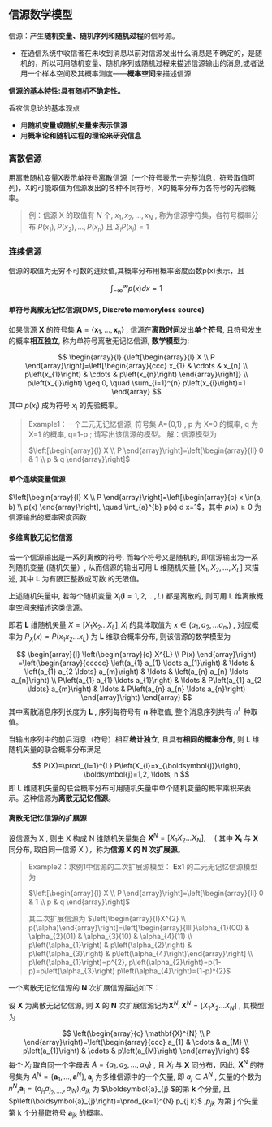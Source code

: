 ## 信源数学模型

信源：产生**随机变量、随机序列和随机过程**的信号源。

+ 在通信系统中收信者在未收到消息以前对信源发出什么消息是不确定的，是随机的，所以可用随机变量、随机序列或随机过程来描述信源输出的消息,或者说用一个样本空间及其概率测度——**概率空间**来描述信源

**信源的基本特性:具有随机不确定性。**

香农信息论的基本观点

+ 用**随机变量或随机矢量来表示信源**
+ 用**概率论和随机过程的理论来研究信息**

### 离散信源

用离散随机变量X表示单符号离散信源（一个符号表示一完整消息，符号取值可列)，X的可能取值为信源发出的各种不同符号，X的概率分布为各符号的先验概率。

> 例：信源  X  的取值有 $N$  个, $x_{1}, x_{2}, \ldots, x_{N}$ , 称为信源字符集，各符号概率分布 $P\left(x_{1}\right), P\left(x_{2}\right), \ldots, P\left(x_{n}\right)$  且 $\Sigma_{i} P\left(x_{i}\right)=1$ 

### 连续信源

信源的取值为无穷不可数的连续值,其概率分布用概率密度函数p(x)表示，且

$$
\int_{-\infty}^{\infty} p(x) d x=1
$$

#### 单符号离散无记忆信源(DMS, Discrete memoryless source)

如果信源 $\mathbf{X}$  的符号集 $\mathbf{A}=\{\mathbf{x}_{1}, \ldots, \mathbf{x}_{\mathrm{n}}\}$ , 信源在**离散时间**发出**单个符号**, 且符号发生的概率**相互独立**, 称为单符号离散无记忆信源, **数学模型**为:

$$
\begin{array}{l}
{\left[\begin{array}{l}
X \\
P
\end{array}\right]=\left[\begin{array}{ccc}
x_{1} & \cdots & x_{n} \\
p\left(x_{1}\right) & \cdots & p\left(x_{n}\right)
\end{array}\right]} \\
p\left(x_{i}\right) \geq 0, \quad \sum_{i=1}^{n} p\left(x_{i}\right)=1
\end{array}
$$
其中 $p\left(x_{\mathrm{i}}\right)$  成为符号 $x_{\mathrm{i}}$  的先验概率。

> Example1：一个二元无记忆信源, 符号集  A=\{0,1\} ,  p  为  X=0  的概率,  q  为  X=1  的概率,  q=1-p ; 请写出该信源的模型。
> 解：信源模型为
>
> $\left[\begin{array}{l}
> X \\
> P
> \end{array}\right]=\left[\begin{array}{ll}
> 0 & 1 \\
> p & q
> \end{array}\right]$

#### 单个连续变量信源

$\left[\begin{array}{l}
X \\
P
\end{array}\right]=\left[\begin{array}{c}
x \in(a, b) \\
p(x)
\end{array}\right], \quad \int_{a}^{b} p(x) d x=1$，其中 $p(x) \geq 0$  为信源输出的概率密度函数

#### 多维离散无记忆信源

若一个信源输出是一系列离散的符号, 而每个符号又是随机的, 即信源输出为一系列随机变量 (随机矢量）, 从而信源的输出可用  L  维随机矢量 $\left[X_{1}, X_{2}, \ldots, X_{L}\right]$  来描述, 其中 $\boldsymbol{L}$  为有限正整数或可数 的无限值。

上述随机矢量中, 若每个随机变量 $X_{i}(\boldsymbol{i}=1,2, \ldots, L)$  都是离散的, 则可用  L  维离散概率空间来描述这类信源。

即若 $\boldsymbol{L}$  维随机矢量 $X=\left[X_{1} X_{2} \ldots X_{L}\right], X_{\mathrm{i}}$  的具体取值为 $x \in\left(a_{1}, a_{2}, \ldots a_{n},\right)$ , 对应概率为 $P_{X}(x)=P\left(x_{1} x_{2} \ldots x_{L}\right)$  为 $\boldsymbol{L}$  维联合概率分布, 则该信源的数学模型为

$$
\begin{array}{l}
\left(\begin{array}{c}
X^{L} \\
P(x)
\end{array}\right)
=\left(\begin{array}{ccccc}
\left(a_{1} a_{1} \ldots a_{1}\right) & \ldots & \left(a_{1} a_{2 \ldots} a_{m}\right) & \ldots & \left(a_{n} a_{n} \ldots a_{n}\right) \\
P\left(a_{1} a_{1} \ldots a_{1}\right) & \ldots & P\left(a_{1} a_{2 \ldots} a_{m}\right) & \ldots & P\left(a_{n} a_{n} \ldots a_{n}\right)
\end{array}\right)
\end{array}
$$
其中离散消息序列长度为 $\boldsymbol{L}$ , 序列每符号有 $\boldsymbol{n}$  种取值, 整个消息序列共有 $n^{L}$  种取值。

当输出序列中的前后消息（符号）相互**统计独立**, 且具有**相同的概率分布,** 则  L  维随机矢量的联合概率分布满足

$$
P(X)=\prod_{i=1}^{L} P\left(X_{i}=x_{\boldsymbol{j}}\right), \boldsymbol{j}=1,2, \ldots, n
$$
即 $\boldsymbol{L}$  维随机矢量的联合概率分布可用随机矢量中单个随机变量的概率乘积来表示。这种信源为**离散无记忆信源**。

#### 离散无记忆信源的扩展源

设信源为 $\mathrm{X}$ , 则由 $\mathrm{X}$  构成  N  维随机矢量集合 $\mathbf{X}^{N}=\left[X_{1} X_{2} \ldots X_{N}\right], \quad\left(\right.$  其中 $\mathbf{X}_{\mathbf{i}}$  与 $\mathbf{X}$  同分布, 取自同一信源  X  ），称为**信源 $\mathrm{X}$  的  N  次扩展源**。

> Example2：求例1中信源的二次扩展源模型：
> $\mathbf{E x} 1$  的二元无记忆信源模型为
>
> $\left[\begin{array}{l}
> X \\
> P
> \end{array}\right]=\left[\begin{array}{ll}
> 0 & 1 \\
> p & q
> \end{array}\right]$
>
> 其二次扩展信源为
> $\left[\begin{array}{l}X^{2} \\ p(\alpha)\end{array}\right]=\left[\begin{array}{llll}\alpha_{1}(00) & \alpha_{2}(01) & \alpha_{3}(10) & \alpha_{4}(11) \\ p\left(\alpha_{1}\right) & p\left(\alpha_{2}\right) & p\left(\alpha_{3}\right) & p\left(\alpha_{4}\right)\end{array}\right] \\
> p\left(\alpha_{1}\right)=p^{2}, p\left(\alpha_{2}\right)=p(1-p)=p\left(\alpha_{3}\right) 
> p\left(\alpha_{4}\right)=(1-p)^{2}$ 



一个离散无记忆信源的 $\mathbf{N}$  次扩展信源描述如下：

设 $\mathbf{X}$  为离散无记忆信源, 则 $\mathbf{X}$  的 $\mathbf{N}$  次扩展信源记为$\mathbf{X}^{N} ,  \mathbf{X}^{N}=\left[X_{1} X_{2} \ldots X_{N}\right]$ , 其模型为

$$
\left(\begin{array}{c}
\mathbf{X}^{N} \\
P
\end{array}\right)=\left(\begin{array}{ccc}
a_{1} & \cdots & a_{M} \\
p\left(a_{1}\right) & \cdots & p\left(a_{M}\right)
\end{array}\right)
$$
每个 $X_{i}$  取自同一个字母表 $A=\{a_{1}, a_{2}, \ldots, a_{N}\}$ , 且 $X_{i}$  与 $\mathbf{X}$  同分布，因此, $\mathbf{X}^{\mathrm{N}}$  的符号集为 $A^{N}=\{\boldsymbol{a}_{1}, \ldots, \boldsymbol{a}^{N}\}, \boldsymbol{a}_{j}$  为多维信源中的一个矢量, 即 $a_{j} \in A^{N}$ , 矢量的个数为$n^{N}$,$\boldsymbol{a}_{\boldsymbol{j}}=\left(a_{j_{1}} a_{j_{2}, \ldots,}, a_{j N}\right)$,$a_{j k}$  为 $\boldsymbol{a}_{j} $的第 $\mathbf{k}$  个分量, 且 $p\left(\boldsymbol{a}_{j}\right)=\prod_{k=1}^{N} p_{j k}$  ,$p_{j k}$  为第 $\mathrm{j}$  个矢量第 $\mathrm{k}$  个分量取符号 $\boldsymbol{a}_{\mathrm{jk}}$  的概率。